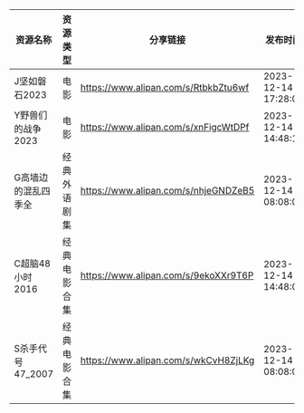 | 资源名称         | 资源类型   | 分享链接                                 | 发布时间                |
| ------------ | ------ | ------------------------------------ | ------------------- |
| J坚如磐石2023    | 电影     | https://www.alipan.com/s/RtbkbZtu6wf | 2023-12-14 17:28:05 |
| Y野兽们的战争2023  | 电影     | https://www.alipan.com/s/xnFigcWtDPf | 2023-12-14 14:48:16 |
| G高墙边的混乱四季全   | 经典外语剧集 | https://www.alipan.com/s/nhjeGNDZeB5 | 2023-12-14 08:08:09 |
| C超脑48小时2016  | 经典电影合集 | https://www.alipan.com/s/9ekoXXr9T6P | 2023-12-14 14:48:05 |
| S杀手代号47_2007 | 经典电影合集 | https://www.alipan.com/s/wkCvH8ZjLKg | 2023-12-14 08:08:04 |
